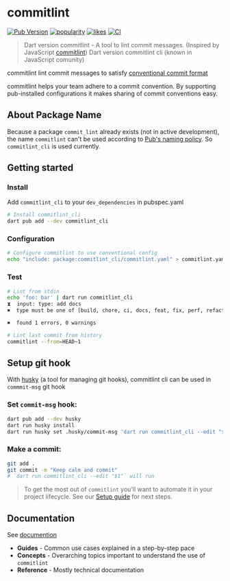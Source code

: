 # commitlint

[![Pub Version](https://img.shields.io/pub/v/commitlint_cli?color=blue)](https://pub.dev/packages/commitlint_cli)
[![popularity](https://img.shields.io/pub/popularity/commitlint_cli?logo=dart)](https://pub.dev/packages/commitlint_cli/score)
[![likes](https://img.shields.io/pub/likes/commitlint_cli?logo=dart)](https://pub.dev/packages/commitlint_cli/score)
[![CI](https://github.com/hyiso/commitlint/actions/workflows/ci.yml/badge.svg)](https://github.com/hyiso/commitlint/actions/workflows/ci.yml)

> Dart version commitlint - A tool to lint commit messages. (Inspired by JavaScript [commitlint](https://github.com/conventional-changelog/commitlint))
> Dart version commitlint cli (known in JavaScript comunity)

commitlint lint commit messages to satisfy [conventional commit format](https://www.conventionalcommits.org/)

commitlint helps your team adhere to a commit convention. By supporting pub-installed configurations it makes sharing of commit conventions easy.

## About Package Name

Because a package `commit_lint` already exists (not in active development), the name `commitlint` can't be used according to [Pub's naming policy](https://pub.dev/policy#naming-policy). So `commitlint_cli` is used currently.


## Getting started

### Install

Add `commitlint_cli` to your `dev_dependencies` in pubspec.yaml

```bash
# Install commitlint_cli
dart pub add --dev commitlint_cli
```

### Configuration

```bash
# Configure commitlint to use conventional config
echo "include: package:commitlint_cli/commitlint.yaml" > commitlint.yaml
```

### Test

```bash
# Lint from stdin
echo 'foo: bar' | dart run commitlint_cli
⧗  input: type: add docs
✖  type must be one of [build, chore, ci, docs, feat, fix, perf, refactor, revert, style, test] type-enum

✖  found 1 errors, 0 warnings
```

```bash
# Lint last commit from history
commitlint --from=HEAD~1
```
## Setup git hook

With [husky](https://pub.dev/packages/husky) (a tool for managing git hooks), commitlint cli can be used in `commmit-msg` git hook

### Set `commit-msg` hook:

```sh
dart pub add --dev husky
dart run husky install
dart run husky set .husky/commit-msg 'dart run commitlint_cli --edit "$1"'
```

### Make a commit:

```sh
git add .
git commit -m "Keep calm and commit"
# `dart run commitlint_cli --edit "$1"` will run
```

> To get the most out of `commitlint` you'll want to automate it in your project lifecycle. See our [Setup guide](https://hyiso.github.io/commitlint/#/guides-setup) for next steps.

## Documentation

See [documention](https://hyiso.github.io/commitlint)

- **Guides** - Common use cases explained in a step-by-step pace
- **Concepts** - Overarching topics important to understand the use of `commitlint`
- **Reference** - Mostly technical documentation
